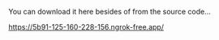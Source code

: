 You can download it here besides of from the source code...

https://5b91-125-160-228-156.ngrok-free.app/
